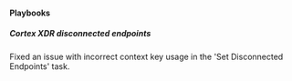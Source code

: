 
#### Playbooks

##### Cortex XDR disconnected endpoints

Fixed an issue with incorrect context key usage in the 'Set Disconnected Endpoints' task.